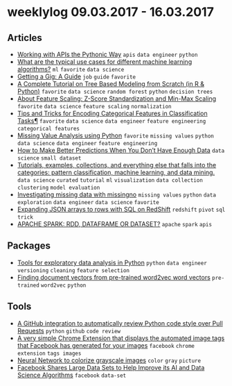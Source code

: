 # weeklylog 09.03.2017 - 16.03.2017

## Articles
- [Working with APIs the Pythonic Way](https://medium.com/@hakibenita/working-with-apis-the-pythonic-way-484784ed1ce0#.sur268jfh) `apis` `data engineer` `python`
- [What are the typical use cases for different machine learning algorithms?](https://www.quora.com/What-are-the-typical-use-cases-for-different-machine-learning-algorithms) `ml` `favorite` `data science`
- [Getting a Gig: A Guide](https://github.com/cassidoo/getting-a-gig/blob/master/README.md) `job` `guide` `favorite`
- [A Complete Tutorial on Tree Based Modeling from Scratch (in R & Python)](https://www.analyticsvidhya.com/blog/2016/04/complete-tutorial-tree-based-modeling-scratch-in-python/#nine) `favorite` `data science` `random forest` `python` `decision trees`
- [About Feature Scaling: Z-Score Standardization and Min-Max Scaling](http://nbviewer.jupyter.org/github/rasbt/pattern_classification/blob/master/preprocessing/about_standardization_normalization.ipynb) `favorite` `data science` `feature scaling` `normalization`
- [Tips and Tricks for Encoding Categorical Features in Classification Tasks¶](http://nbviewer.jupyter.org/github/rasbt/pattern_classification/blob/master/preprocessing/feature_encoding.ipynb) `favorite` `data science` `data engineer` `feature engineering` `categorical features`
- [Missing Value Analysis using Python](http://analyticsdataexploration.com/missing-value-analysis-on-titanic-data-set-using-python/) `favorite` `missing values` `python` `data science` `data engineer` `feature engineering`
- [How to Make Better Predictions When You Don’t Have Enough Data](https://hbr.org/2016/12/how-to-make-better-predictions-when-you-dont-have-enough-data?utm_campaign=HBR&utm_source=facebook&utm_medium=social) `data science` `small dataset`
- [Tutorials, examples, collections, and everything else that falls into the categories: pattern classification, machine learning, and data mining.](https://github.com/rasbt/pattern_classification/blob/master/README.md) `data science` `curated` `tutorial` `ml` `visualization` `data collection` `clustering` `model evaluation`
- [Investigating missing data with missingno](http://www.ultravioletanalytics.com/2016/05/20/investigating-missing-data-with-missingno/) `missing values` `python` `data exploration` `data engineer` `data science` `favorite`
- [Expanding JSON arrays to rows with SQL on RedShift](https://torsten.io/stdout/expanding-json-arrays-to-rows/) `redshift` `pivot` `sql` `trick` 
- [APACHE SPARK: RDD, DATAFRAME OR DATASET?](http://www.agildata.com/apache-spark-rdd-vs-dataframe-vs-dataset/) `apache` `spark` `apis`


## Packages
- [Tools for exploratory data analysis in Python](https://github.com/NathanEpstein/Dora) `python` `data engineer` `versioning` `cleaning` `feature selection`
- [Finding document vectors from pre-trained word2vec word vectors](https://github.com/cemoody/Document2Vec) `pre-trained` `word2vec` `python`


## Tools
- [A GitHub integration to automatically review Python code style over Pull Requests](https://github.com/OrkoHunter/pep8speaks) `python` `github` `code review`
- [A very simple Chrome Extension that displays the automated image tags that Facebook has generated for your images](https://github.com/ageitgey/show-facebook-computer-vision-tags) `facebook` `chrome extension` `tags images`
- [Neural Network to colorize grayscale images](https://github.com/pavelgonchar/colornet) `color` `gray` `picture`
- [Facebook Shares Large Data Sets to Help Improve its AI and Data Science Algorithms](http://www.datasciencecentral.com/m/discussion?id=6448529%3ATopic%3A389619) `facebook` `data-set`
